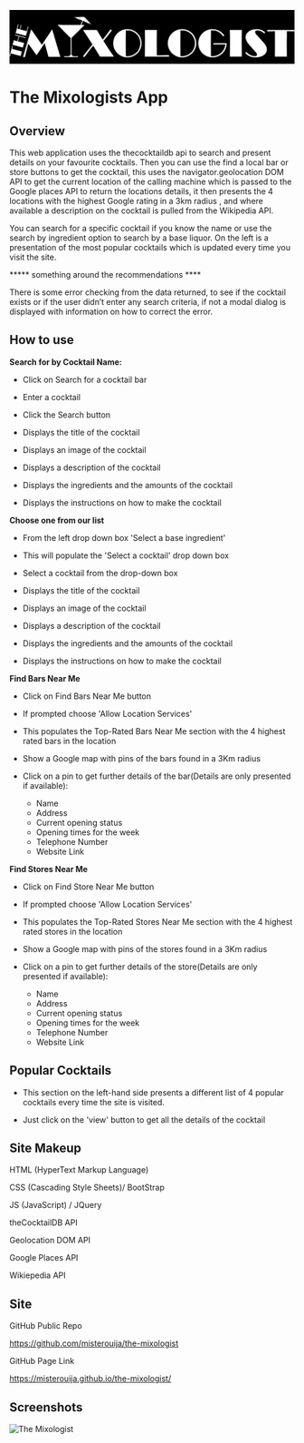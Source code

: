 ![The Mixologist](./assets/images/logo.jpg)

# The Mixologists App

## Overview
This web application uses the thecocktaildb api to search and present details on your favourite cocktails. Then you can use the find a local bar or store buttons to get the cocktail, this uses the navigator.geolocation DOM API to get the current location of the calling machine which is passed to the Google places API to return the locations details, it then presents the 4 locations with the highest Google rating in a 3km radius , and where available a description on the cocktail is pulled from the Wikipedia API.

You can search for a specific cocktail if you know the name or use the search by ingredient option to search by a base liquor. On the left is a presentation of the most popular cocktails which is updated every time you visit the site.

***** something around the recommendations ****

There is some error checking from the data returned, to see if the cocktail exists or if the user didn’t enter any search criteria, if not a modal dialog is displayed with information on how to correct the error.

## How to use
**Search for by Cocktail Name:**

- Click on Search for a cocktail bar

- Enter a cocktail

- Click the Search button

- Displays the title of the cocktail

- Displays an image of the cocktail

- Displays a description of the cocktail

- Displays the ingredients and the amounts of the cocktail

- Displays the instructions on how to make the cocktail

**Choose one from our list**

- From the left drop down box 'Select a base ingredient'

- This will populate the 'Select a cocktail' drop down box

- Select a cocktail from the drop-down box

- Displays the title of the cocktail

- Displays an image of the cocktail

- Displays a description of the cocktail

- Displays the ingredients and the amounts of the cocktail

- Displays the instructions on how to make the cocktail

**Find Bars Near Me**

- Click on Find Bars Near Me button

- If prompted choose 'Allow Location Services'

- This populates the Top-Rated Bars Near Me section with the 4 highest rated bars in the location

- Show a Google map with pins of the bars found in a 3Km radius

- Click on a pin to get further details of the bar(Details are only presented if available):
    - Name
    - Address
    - Current opening status
    - Opening times for the week
    - Telephone Number
    - Website Link

**Find Stores Near Me**

- Click on Find Store Near Me button

- If prompted choose 'Allow Location Services'

- This populates the Top-Rated Stores Near Me section with the 4 highest rated stores in the location

- Show a Google map with pins of the stores found in a 3Km radius

- Click on a pin to get further details of the store(Details are only presented if available):
    - Name
    - Address
    - Current opening status
    - Opening times for the week
    - Telephone Number
    - Website Link

## Popular Cocktails

- This section on the left-hand side presents a different list of 4 popular cocktails every time the site is visited.

- Just click on the 'view' button to get all the details of the cocktail

## Site Makeup

HTML (HyperText Markup Language)

CSS (Cascading Style Sheets)/ BootStrap

JS (JavaScript) / JQuery

theCocktailDB API

Geolocation DOM API

Google Places API

Wikiepedia API

## Site
GitHub Public Repo

https://github.com/misterouija/the-mixologist

GitHub Page Link

https://misterouija.github.io/the-mixologist/

## Screenshots
![The Mixologist](./assets/images/screenshot.jpeg)
